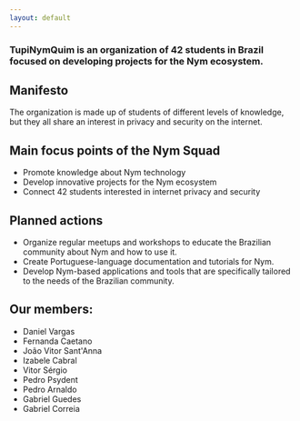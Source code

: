 ```yaml
---
layout: default
---
```

<!--{{ content }}-->
  <h3>TupiNymQuim is an organization of 42 students in Brazil focused on developing projects for the Nym ecosystem.</h3>
  <h2>Manifesto</h2>
    <p>The organization is made up of students of different levels of knowledge, but they all share an interest in privacy and security on the internet.</p>
<h2>Main focus points of the Nym Squad</h2>
<ul>
<li>Promote knowledge about Nym technology</li>
<li>Develop innovative projects for the Nym ecosystem</li>
<li>Connect 42 students interested in internet privacy and security</li>
</ul>
<h2>Planned actions</h2>
<ul>
  <li>Organize regular meetups and workshops to educate the Brazilian community about Nym and how to use it.</li>
  <li>Create Portuguese-language documentation and tutorials for Nym.</li>
  <li>Develop Nym-based applications and tools that are specifically tailored to the needs of the Brazilian community.</li>
</ul>
<h2> Our members:</h2>
<ul>
  <li>Daniel Vargas</li>
  <li>Fernanda Caetano</li>
  <li>João Vitor Sant'Anna</li>
  <li>Izabele Cabral</li>
  <li>Vitor Sérgio</li>
  <li>Pedro Psydent</li>
  <li>Pedro Arnaldo</li>
  <li>Gabriel Guedes</li>
  <li>Gabriel Correia</li>
</ul>
